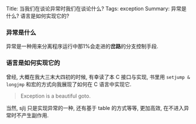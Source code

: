 Title: 当我们在谈论异常时我们在谈论什么?
Tags: exception
Summary: 异常是什么? 语言是如何实现它的? 
### 异常是什么
异常是一种用来分离程序运行中那1%会走进的**岔路**的分支控制手段.

### 语言是如何实现它的
曾经, 大概在我大三末大四初的时候, 有幸读了本 C 接口与实现, 书里用 `setjump & longjmp` 和宏的方式向我展现了如何在 C 语言中实现它.
> Exception is a beautiful goto. 

当然, sjlj 只是实现异常的一种, 还有基于 table 的方式等等, 更加高效, 在不进入异常时不产生副作用.


